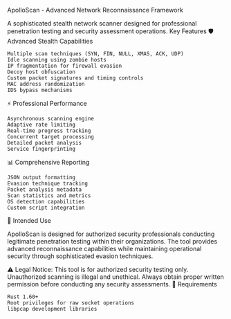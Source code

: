 ApolloScan - Advanced Network Reconnaissance Framework

A sophisticated stealth network scanner designed for professional penetration testing and security assessment operations.
Key Features
🛡️ Advanced Stealth Capabilities

    Multiple scan techniques (SYN, FIN, NULL, XMAS, ACK, UDP)
    Idle scanning using zombie hosts
    IP fragmentation for firewall evasion
    Decoy host obfuscation
    Custom packet signatures and timing controls
    MAC address randomization
    IDS bypass mechanisms

⚡ Professional Performance

    Asynchronous scanning engine
    Adaptive rate limiting
    Real-time progress tracking
    Concurrent target processing
    Detailed packet analysis
    Service fingerprinting

📊 Comprehensive Reporting

    JSON output formatting
    Evasion technique tracking
    Packet analysis metadata
    Scan statistics and metrics
    OS detection capabilities
    Custom script integration

🎯 Intended Use

ApolloScan is designed for authorized security professionals conducting legitimate penetration testing within their organizations. The tool provides advanced reconnaissance capabilities while maintaining operational security through sophisticated evasion techniques.

⚠️ Legal Notice: This tool is for authorized security testing only. Unauthorized scanning is illegal and unethical. Always obtain proper written permission before conducting any security assessments.
🔧 Requirements

    Rust 1.60+
    Root privileges for raw socket operations
    libpcap development libraries
